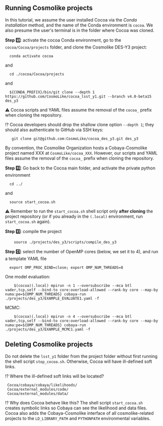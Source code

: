 ## Running Cosmolike projects <a name="running_cosmolike_projects"></a> 

In this tutorial, we assume the user installed Cocoa via the *Conda installation* method, and the name of the Conda environment is `cocoa`. We also presume the user's terminal is in the folder where Cocoa was cloned.

 **Step :one:**:  activate the cocoa Conda environment, go to the `cocoa/Cocoa/projects` folder, and clone the Cosmolike DES-Y3 project:
    
      conda activate cocoa

and

      cd ./cocoa/Cocoa/projects

and

      ${CONDA_PREFIX}/bin/git clone --depth 1 https://github.com/CosmoLike/cocoa_lsst_y1.git --branch v4.0-beta15 des_y3 

:warning: Cocoa scripts and YAML files assume the removal of the `cocoa_` prefix when cloning the repository.

:interrobang: Cocoa developers should drop the shallow clone option `--depth 1`; they should also authenticate to GitHub via SSH keys:

       git clone git@github.com:CosmoLike/cocoa_des_y3.git des_y3
        
By convention, the Cosmolike Organization hosts a Cobaya-Cosmolike project named XXX at `CosmoLike/cocoa_XXX`. However, our scripts and YAML files assume the removal of the `cocoa_` prefix when cloning the repository.
 
 **Step :two:**: Go back to the Cocoa main folder, and activate the private python environment
    
      cd ../

and

      source start_cocoa.sh
 
:warning: Remember to run the `start_cocoa.sh` shell script only **after cloning** the project repository (or if you already in the `(.local)` environment, run `start_cocoa.sh` again). 

**Step :three:**: compile the project
 
        source ./projects/des_y3/scripts/compile_des_y3

**Step :four:**: select the number of OpenMP cores (below, we set it to 4), and run a template YAML file

      export OMP_PROC_BIND=close; export OMP_NUM_THREADS=8
        
One model evaluation:

        $(cocoa)(.local) mpirun -n 1 --oversubscribe --mca btl vader,tcp,self --bind-to core:overload-allowed --rank-by core --map-by numa:pe=${OMP_NUM_THREADS} cobaya-run ./projects/des_y3/EXAMPLE_EVALUATE1.yaml -f
 
MCMC:

        $(cocoa)(.local) mpirun -n 4 --oversubscribe --mca btl vader,tcp,self --bind-to core:overload-allowed --rank-by core --map-by numa:pe=${OMP_NUM_THREADS} cobaya-run ./projects/des_y3/EXAMPLE_MCMC1.yaml -f

## Deleting Cosmolike projects <a name="running_cosmolike_projects"></a>

Do not delete the `lsst_y1` folder from the project folder without first running the shell script `stop_cocoa.sh`. Otherwise, Cocoa will have ill-defined soft links. 

:interrobang: Where the ill-defined soft links will be located? 
     
     Cocoa/cobaya/cobaya/likelihoods/
     Cocoa/external_modules/code/
     Cocoa/external_modules/data/ 
    
:interrobang: Why does Cocoa behave like this? The shell script `start_cocoa.sh` creates symbolic links so Cobaya can see the likelihood and data files. Cocoa also adds the Cobaya-Cosmolike interface of all cosmolike-related projects to the `LD_LIBRARY_PATH` and `PYTHONPATH` environmental variables.
